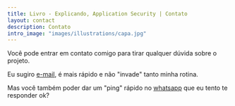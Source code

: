 ```yaml
---
title: Livro - Explicando, Application Security | Contato
layout: contact
description: Contato
intro_image: "images/illustrations/capa.jpg"
---
```


Você pode entrar em contato comigo para tirar qualquer dúvida sobre o projeto.

Eu sugiro [e-mail](mailto:cassio@cassiobp.com.br), é mais rápido e não "invade" tanto minha rotina.

Mas você também poder dar um "ping" rápido no [whatsapp](tel:5511999430820) que eu tento te responder ok?